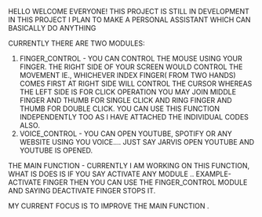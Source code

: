 HELLO WELCOME EVERYONE!
THIS PROJECT IS STILL IN DEVELOPMENT
IN THIS PROJECT I PLAN TO MAKE A PERSONAL ASSISTANT WHICH CAN BASICALLY DO ANYTHING

CURRENTLY THERE ARE TWO MODULES:
1) FINGER_CONTROL - YOU CAN CONTROL THE MOUSE USING YOUR FINGER. THE RIGHT SIDE OF YOUR SCREEN WOULD CONTROL THE MOVEMENT IE., WHICHEVER INDEX FINGER( FROM TWO HANDS) COMES FIRST AT RIGHT SIDE WILL CONTROL THE
CURSOR WHEREAS THE LEFT SIDE IS FOR CLICK OPERATION YOU MAY JOIN MIDDLE FINGER AND THUMB FOR SINGLE CLICK AND RING FINGER AND THUMB FOR DOUBLE CLICK. YOU CAN USE THIS FUNCTION INDEPENDENTLY TOO AS I HAVE ATTACHED THE
INDIVIDUAL CODES ALSO.
2) VOICE_CONTROL - YOU CAN OPEN YOUTUBE, SPOTIFY OR ANY WEBSITE USING YOU VOICE.... JUST SAY JARVIS OPEN YOUTUBE AND YOUTUBE IS OPENED.

THE MAIN FUNCTION - CURRENTLY I AM WORKING ON THIS FUNCTION, WHAT IS DOES IS IF YOU SAY ACTIVATE ANY MODULE .. EXAMPLE- ACTIVATE FINGER THEN YOU CAN USE THE FINGER_CONTROL MODULE AND SAYING DEACTIVATE FINGER STOPS IT.

MY CURRENT FOCUS IS TO IMPROVE THE MAIN FUNCTION .
